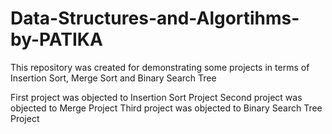 # Data-Structures-and-Algortihms-by-PATIKA
This repository was created for demonstrating some projects in terms of Insertion Sort, Merge Sort and Binary Search Tree

First project was objected to Insertion Sort Project
Second project was objected to Merge Project
Third project was objected to Binary Search Tree Project
